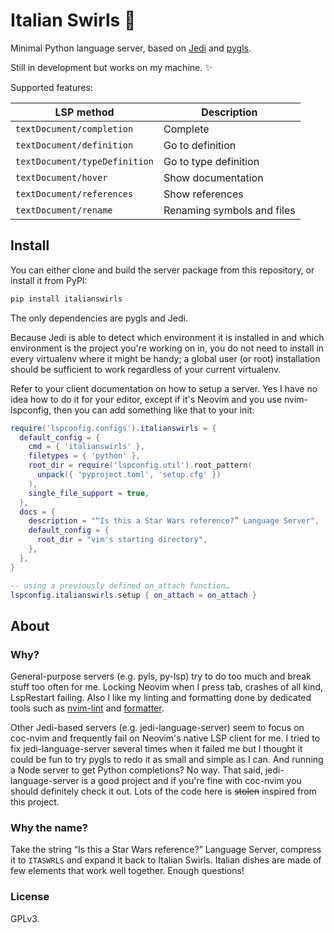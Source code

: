 Italian Swirls 🍝
=================

Minimal Python language server, based on [Jedi][jedi] and [pygls][pygls].

[jedi]: https://jedi.readthedocs.io/en/latest/index.html
[pygls]: https://pygls.readthedocs.io/en/latest/index.html

Still in development but works on my machine. ✨

Supported features:

| LSP method                    | Description                |
|-------------------------------|----------------------------|
| `textDocument/completion`     | Complete                   |
| `textDocument/definition`     | Go to definition           |
| `textDocument/typeDefinition` | Go to type definition      |
| `textDocument/hover`          | Show documentation         |
| `textDocument/references`     | Show references            |
| `textDocument/rename`         | Renaming symbols and files |



Install
-------

You can either clone and build the server package from this repository, or
install it from PyPI:

```bash
pip install italianswirls
```

The only dependencies are pygls and Jedi.

Because Jedi is able to detect which environment it is installed in and which
environment is the project you're working on in, you do not need to install in
every virtualenv where it might be handy; a global user (or root) installation
should be sufficient to work regardless of your current virtualenv.

Refer to your client documentation on how to setup a server. Yes I have no idea
how to do it for your editor, except if it's Neovim and you use nvim-lspconfig,
then you can add something like that to your init:

```lua
require('lspconfig.configs').italianswirls = {
  default_config = {
    cmd = { 'italianswirls' },
    filetypes = { 'python' },
    root_dir = require('lspconfig.util').root_pattern(
      unpack({ 'pyproject.toml', 'setup.cfg' })
    ),
    single_file_support = true,
  },
  docs = {
    description = "“Is this a Star Wars reference?” Language Server",
    default_config = {
      root_dir = "vim's starting directory",
    },
  },
}

-- using a previously defined on_attach function…
lspconfig.italianswirls.setup { on_attach = on_attach }
```



About
-----

### Why?

General-purpose servers (e.g. pyls, py-lsp) try to do too much and break stuff
too often for me. Locking Neovim when I press tab, crashes of all kind,
LspRestart failing. Also I like my linting and formatting done by dedicated
tools such as [nvim-lint][nvim-lint] and [formatter][formatter].

[nvim-lint]: https://github.com/mfussenegger/nvim-lint
[formatter]: https://github.com/mhartington/formatter.nvim

Other Jedi-based servers (e.g. jedi-language-server) seem to focus on coc-nvim
and frequently fail on Neovim's native LSP client for me. I tried to fix
jedi-language-server several times when it failed me but I thought it could be
fun to try pygls to redo it as small and simple as I can. And running a Node
server to get Python completions? No way. That said, jedi-language-server is a
good project and if you're fine with coc-nvim you should definitely check it
out. Lots of the code here is ~~stolen~~ inspired from this project.

### Why the name?

Take the string “Is this a Star Wars reference?” Language Server, compress it to
`ITASWRLS` and expand it back to Italian Swirls. Italian dishes are made of few
elements that work well together. Enough questions!

### License

GPLv3.
